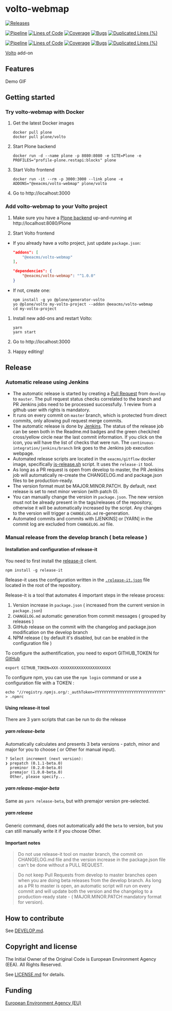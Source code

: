 # volto-webmap

[![Releases](https://img.shields.io/github/v/release/eea/volto-webmap)](https://github.com/eea/volto-webmap/releases)

[![Pipeline](https://ci.eionet.europa.eu/buildStatus/icon?job=volto-addons%2Fvolto-webmap%2Fmaster&subject=master)](https://ci.eionet.europa.eu/view/Github/job/volto-addons/job/volto-webmap/job/master/display/redirect)
[![Lines of Code](https://sonarqube.eea.europa.eu/api/project_badges/measure?project=volto-webmap-master&metric=ncloc)](https://sonarqube.eea.europa.eu/dashboard?id=volto-webmap-master)
[![Coverage](https://sonarqube.eea.europa.eu/api/project_badges/measure?project=volto-webmap-master&metric=coverage)](https://sonarqube.eea.europa.eu/dashboard?id=volto-webmap-master)
[![Bugs](https://sonarqube.eea.europa.eu/api/project_badges/measure?project=volto-webmap-master&metric=bugs)](https://sonarqube.eea.europa.eu/dashboard?id=volto-webmap-master)
[![Duplicated Lines (%)](https://sonarqube.eea.europa.eu/api/project_badges/measure?project=volto-webmap-master&metric=duplicated_lines_density)](https://sonarqube.eea.europa.eu/dashboard?id=volto-webmap-master)

[![Pipeline](https://ci.eionet.europa.eu/buildStatus/icon?job=volto-addons%2Fvolto-webmap%2Fdevelop&subject=develop)](https://ci.eionet.europa.eu/view/Github/job/volto-addons/job/volto-webmap/job/develop/display/redirect)
[![Lines of Code](https://sonarqube.eea.europa.eu/api/project_badges/measure?project=volto-webmap-develop&metric=ncloc)](https://sonarqube.eea.europa.eu/dashboard?id=volto-webmap-develop)
[![Coverage](https://sonarqube.eea.europa.eu/api/project_badges/measure?project=volto-webmap-develop&metric=coverage)](https://sonarqube.eea.europa.eu/dashboard?id=volto-webmap-develop)
[![Bugs](https://sonarqube.eea.europa.eu/api/project_badges/measure?project=volto-webmap-develop&metric=bugs)](https://sonarqube.eea.europa.eu/dashboard?id=volto-webmap-develop)
[![Duplicated Lines (%)](https://sonarqube.eea.europa.eu/api/project_badges/measure?project=volto-webmap-develop&metric=duplicated_lines_density)](https://sonarqube.eea.europa.eu/dashboard?id=volto-webmap-develop)

[Volto](https://github.com/plone/volto) add-on

## Features

Demo GIF

## Getting started

### Try volto-webmap with Docker

1. Get the latest Docker images

   ```
   docker pull plone
   docker pull plone/volto
   ```

1. Start Plone backend
   ```
   docker run -d --name plone -p 8080:8080 -e SITE=Plone -e PROFILES="profile-plone.restapi:blocks" plone
   ```

1. Start Volto frontend

   ```
   docker run -it --rm -p 3000:3000 --link plone -e ADDONS="@eeacms/volto-webmap" plone/volto
   ```

1. Go to http://localhost:3000

### Add volto-webmap to your Volto project

1. Make sure you have a [Plone backend](https://plone.org/download) up-and-running at http://localhost:8080/Plone

1. Start Volto frontend

* If you already have a volto project, just update `package.json`:

   ```JSON
   "addons": [
       "@eeacms/volto-webmap"
   ],

   "dependencies": {
       "@eeacms/volto-webmap": "^1.0.0"
   }
   ```

* If not, create one:

   ```
   npm install -g yo @plone/generator-volto
   yo @plone/volto my-volto-project --addon @eeacms/volto-webmap
   cd my-volto-project
   ```

1. Install new add-ons and restart Volto:

   ```
   yarn
   yarn start
   ```

1. Go to http://localhost:3000

1. Happy editing!

## Release

### Automatic release using Jenkins

*  The automatic release is started by creating a [Pull Request](../../compare/master...develop) from `develop` to `master`. The pull request status checks correlated to the branch and PR Jenkins jobs need to be processed successfully. 1 review from a github user with rights is mandatory.
* It runs on every commit on `master` branch, which is protected from direct commits, only allowing pull request merge commits.
* The automatic release is done by [Jenkins](https://ci.eionet.europa.eu). The status of the release job can be seen both in the Readme.md badges and the green check/red cross/yellow circle near the last commit information. If you click on the icon, you will have the list of checks that were run. The `continuous-integration/jenkins/branch` link goes to the Jenkins job execution webpage.
* Automated release scripts are located in the `eeacms/gitflow` docker image, specifically [js-release.sh](https://github.com/eea/eea.docker.gitflow/blob/master/src/js-release.sh) script. It  uses the `release-it` tool.
* As long as a PR request is open from develop to master, the PR Jenkins job will automatically re-create the CHANGELOG.md and package.json files to be production-ready.
* The version format must be MAJOR.MINOR.PATCH. By default, next release is set to next minor version (with patch 0).
* You can manually change the version in `package.json`.  The new version must not be already present in the tags/releases of the repository, otherwise it will be automatically increased by the script. Any changes to the version will trigger a `CHANGELOG.md` re-generation.
* Automated commits and commits with [JENKINS] or [YARN] in the commit log are excluded from `CHANGELOG.md` file.

### Manual release from the develop branch ( beta release )

#### Installation and configuration of release-it

You need to first install the [release-it](https://github.com/release-it/release-it)  client.

   ```
   npm install -g release-it
   ```

Release-it uses the configuration written in the [`.release-it.json`](./.release-it.json) file located in the root of the repository.

Release-it is a tool that automates 4 important steps in the release process:

1. Version increase in `package.json` ( increased from the current version in `package.json`)
2. `CHANGELOG.md` automatic generation from commit messages ( grouped by releases )
3. GitHub release on the commit with the changelog and package.json modification on the develop branch
4. NPM release ( by default it's disabled, but can be enabled in the configuration file )

To configure the authentification, you need to export GITHUB_TOKEN for [GitHub](https://github.com/settings/tokens)

   ```
   export GITHUB_TOKEN=XXX-XXXXXXXXXXXXXXXXXXXXXX
   ```

 To configure npm, you can use the `npm login` command or use a configuration file with a TOKEN :

   ```
   echo "//registry.npmjs.org/:_authToken=YYYYYYYYYYYYYYYYYYYYYYYYYYYYYY" > .npmrc
   ```

#### Using release-it tool

There are 3 yarn scripts that can be run to do the release

##### yarn release-beta

Automatically calculates and presents 3 beta versions - patch, minor and major for you to choose ( or Other for manual input).

```
? Select increment (next version):
❯ prepatch (0.1.1-beta.0)
  preminor (0.2.0-beta.0)
  premajor (1.0.0-beta.0)
  Other, please specify...
```

##### yarn release-major-beta

Same as `yarn release-beta`, but with premajor version pre-selected.

##### yarn release

Generic command, does not automatically add the `beta` to version, but you can still manually write it if you choose Other.

#### Important notes

> Do not use release-it tool on master branch, the commit on CHANGELOG.md file and the version increase in the package.json file can't be done without a PULL REQUEST.

> Do not keep Pull Requests from develop to master branches open when you are doing beta releases from the develop branch. As long as a PR to master is open, an automatic script will run on every commit and will update both the version and the changelog to a production-ready state - ( MAJOR.MINOR.PATCH mandatory format for version).


## How to contribute

See [DEVELOP.md](https://github.com/eea/volto-webmap/blob/master/DEVELOP.md).

## Copyright and license

The Initial Owner of the Original Code is European Environment Agency (EEA).
All Rights Reserved.

See [LICENSE.md](https://github.com/eea/volto-webmap/blob/master/LICENSE.md) for details.

## Funding

[European Environment Agency (EU)](http://eea.europa.eu)
